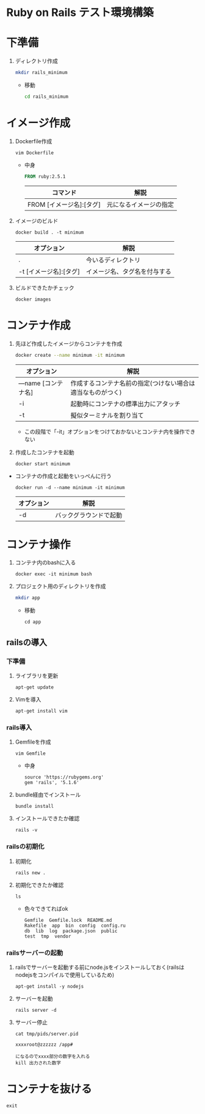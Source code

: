 # Ruby on Rails テスト環境構築

# 下準備

1. ディレクトリ作成

   ```bash
   mkdir rails_minimum
   ```

   - 移動

     ```bash
     cd rails_minimum
     ```

# イメージ作成

1. Dockerfile作成

   ```
   vim Dockerfile
   ```

   - 中身

     ```dockerfile
     FROM ruby:2.5.1
     ```

     | コマンド                 | 解説                   |
     | ------------------------ | ---------------------- |
     | FROM [イメージ名]:[タグ] | 元になるイメージの指定 |

3. イメージのビルド

   ```
   docker build . -t minimum
   ```

   | オプション             | 解説                         |
   | ---------------------- | ---------------------------- |
   | .                      | 今いるディレクトリ           |
   | -t [イメージ名]:[タグ] | イメージ名、タグ名を付与する |

4. ビルドできたかチェック

   ```
   docker images
   ```

   

# コンテナ作成

1. 先ほど作成したイメージからコンテナを作成

   ```bash
   docker create --name minimum -it minimum
   ```

   | オプション         | 解説                                                       |
   | ------------------ | ---------------------------------------------------------- |
   | —name [コンテナ名] | 作成するコンテナ名前の指定(つけない場合は適当なものがつく) |
   | -i                 | 起動時にコンテナの標準出力にアタッチ                       |
   | -t                 | 擬似ターミナルを割り当て                                   |

   - この段階で「-it」オプションをつけておかないとコンテナ内を操作できない

2. 作成したコンテナを起動

   ```
   docker start minimum
   ```

- コンテナの作成と起動をいっぺんに行う

  ```
  docker run -d --name minimum -it minimum
  ```

  | オプション | 解説                   |
  | ---------- | ---------------------- |
  | -d         | バックグラウンドで起動 |

  

# コンテナ操作

1. コンテナ内のbashに入る

   ```
   docker exec -it minimum bash
   ```

2. プロジェクト用のディレクトリを作成

   ```bash
   mkdir app
   ```

   - 移動

     ```
     cd app
     ```

## railsの導入

### 下準備

1. ライブラリを更新

   ```
   apt-get update
   ```

2. Vimを導入

   ```
   apt-get install vim
   ```
   
   

### rails導入

1. Gemfileを作成

   ```
   vim Gemfile
   ```
   
   - 中身
   
     ```
     source 'https://rubygems.org'
     gem 'rails', '5.1.6'
     ```
2. bundle経由でインストール

   ```
   bundle install
   ```
   
3. インストールできたか確認

   ```
   rails -v
   ```
   
### railsの初期化

1. 初期化

   ```
   rails new .
   ```

2. 初期化できたか確認

     ```
     ls
     ```
     
     - 色々できてればok
     
       ```
       Gemfile  Gemfile.lock  README.md
       Rakefile  app  bin  config  config.ru
       db  lib  log  package.json  public 
       test  tmp  vendor
       ```
   
### railsサーバーの起動

1. railsでサーバーを起動する前にnode.jsをインストールしておく(railsはnodejsをコンパイルで使用しているため)

   ```
   apt-get install -y nodejs
   ```
   
2. サーバーを起動

   ```
   rails server -d
   ```

3. サーバー停止

   ```
   cat tmp/pids/server.pid
   
   xxxxroot@zzzzzz /app#
   
   になるのでxxxx部分の数字を入れる
   kill 出力された数字
   ```
   

# コンテナを抜ける

```
exit
```
